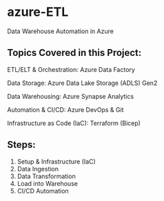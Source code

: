 # azure-ETL
Data Warehouse Automation in Azure
<h2>Topics Covered in this Project:</h2>
<p>ETL/ELT & Orchestration: Azure Data Factory</p>
<p>Data Storage: Azure Data Lake Storage (ADLS) Gen2</p>
<p>Data Warehousing: Azure Synapse Analytics</p>
<p>Automation & CI/CD: Azure DevOps & Git</p>
<p>Infrastructure as Code (IaC): Terraform (Bicep)</p>
<h2>Steps:</h2>
<ol>
  <li>Setup & Infrastructure (IaC)</li>
  <li>Data Ingestion</li>
  <li>Data Transformation</li>
  <li>Load into Warehouse</li>
  <li>CI/CD Automation</li>
</ol>
